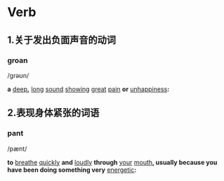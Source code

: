 # Verb



## 1.关于发出负面声音的动词



### groan

/ɡrəʊn/

**a** [deep](https://dictionary.cambridge.org/zhs/词典/英语/deep)**,** [long](https://dictionary.cambridge.org/zhs/词典/英语/long) [sound](https://dictionary.cambridge.org/zhs/词典/英语/sound) [showing](https://dictionary.cambridge.org/zhs/词典/英语/showing) [great](https://dictionary.cambridge.org/zhs/词典/英语/great) [pain](https://dictionary.cambridge.org/zhs/词典/英语/pain) **or** [unhappiness](https://dictionary.cambridge.org/zhs/词典/英语/unhappiness)**:**











## 2.表现身体紧张的词语

### pant

/pænt/

**to** [breathe](https://dictionary.cambridge.org/zhs/词典/英语/breathe) [quickly](https://dictionary.cambridge.org/zhs/词典/英语/quick) **and** [loudly](https://dictionary.cambridge.org/zhs/词典/英语/loud) **through** [your](https://dictionary.cambridge.org/zhs/词典/英语/your) [mouth](https://dictionary.cambridge.org/zhs/词典/英语/mouth)**, usually because you have been doing something very** [energetic](https://dictionary.cambridge.org/zhs/词典/英语/energetic)**:**